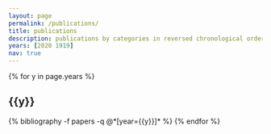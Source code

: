 ```yaml
---
layout: page
permalink: /publications/
title: publications
description: publications by categories in reversed chronological order. generated by jekyll-scholar.
years: [2020 1919]
nav: true
---
```


<div class="publications">

{% for y in page.years %}
  <h2 class="year">{{y}}</h2>
  {% bibliography -f papers -q @*[year={{y}}]* %}
{% endfor %}

</div>
